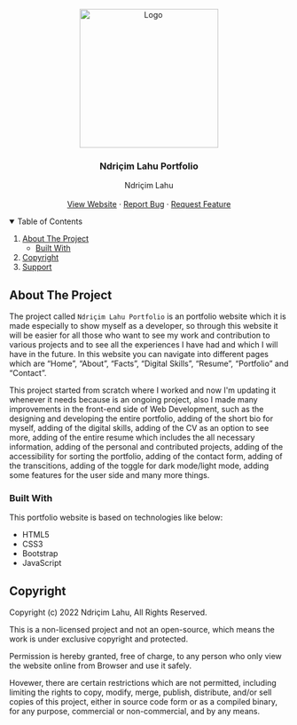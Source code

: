 <!-- PROJECT LOGO -->
<p align="center">
  <img src="https://github.com/ndriqimlahu/ndriqim-lahu-portfolio/blob/main/assets/portfolio/NdriqimLahuPortfolio.png" alt="Logo" width="250" height="250">
  <h3 align="center">Ndriçim Lahu Portfolio</h3>
  <p align="center">
    Ndriçim Lahu
    <br>
    <br>
    <a href="https://ndriqimlahu.ml">View Website</a>
    ·
    <a href="https://github.com/ndriqimlahu/ndriqim-lahu-portfolio/issues">Report Bug</a>
    ·
    <a href="https://github.com/ndriqimlahu/ndriqim-lahu-portfolio/issues">Request Feature</a>
  </p>
</p>


<!-- TABLE OF CONTENTS -->
<details open="open">
  <summary>Table of Contents</summary>
  <ol>
    <li>
      <a href="#about-the-project">About The Project</a>
      <ul>
        <li><a href="#built-with">Built With</a></li>
      </ul>
    </li>
    <li><a href="#copyright">Copyright</a></li>
    <li><a href="#support">Support</a></li>
  </ol>
</details>


<!-- ABOUT THE PROJECT -->
## About The Project

The project called `Ndriçim Lahu Portfolio` is an portfolio website which it is made especially to show myself as a developer, so through this website it will be easier for all those who want to see my work and contribution to various projects and to see all the experiences I have had and which I will have in the future. In this website you can navigate into different pages which are “Home”, “About”, “Facts”, “Digital Skills”, “Resume”, “Portfolio” and “Contact”.

This project started from scratch where I worked and now I'm updating it whenever it needs because is an ongoing project, also I made many improvements in the front-end side of Web Development, such as the designing and developing the entire portfolio, adding of the short bio for myself, adding of the digital skills, adding of the CV as an option to see more, adding of the entire resume which includes the all necessary information, adding of the personal and contributed projects, adding of the accessibility for sorting the portfolio, adding of the contact form, adding of the transcitions, adding of the toggle for dark mode/light mode, adding some features for the user side and many more things.


### Built With

This portfolio website is based on technologies like below:

* HTML5
* CSS3
* Bootstrap
* JavaScript


<!-- COPYRIGHT -->
## Copyright

Copyright (c) 2022 Ndriçim Lahu, All Rights Reserved.

This is a non-licensed project and not an open-source, which means the work is under exclusive copyright and protected.

Permission is hereby granted, free of charge, to any person who only view the website online from Browser and use it safely.

Hovewer, there are certain restrictions which are not permitted, including limiting the rights to copy, modify, merge, publish, distribute, and/or sell copies of this project, either in source code form or as a compiled binary, for any purpose, commercial or non-commercial, and by any means.

